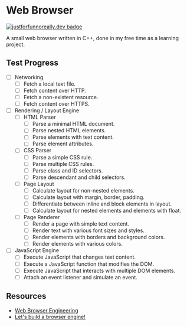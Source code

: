 # Web Browser
[![justforfunnoreally.dev badge](https://img.shields.io/badge/justforfunnoreally-dev-9ff)](https://justforfunnoreally.dev)

A small web browser written in C++, done in my free time as a learning project.

## Test Progress
- [ ] Networking
    - [ ] Fetch a local text file.
    - [ ] Fetch content over HTTP.
    - [ ] Fetch a non-existent resource.
    - [ ] Fetch content over HTTPS.
- [ ] Rendering / Layout Engine
    - [ ] HTML Parser
        - [ ] Parse a minimal HTML document.
        - [ ] Parse nested HTML elements.
        - [ ] Parse elements with text content.
        - [ ] Parse element attributes.
    - [ ] CSS Parser
        - [ ] Parse a simple CSS rule.
        - [ ] Parse multiple CSS rules.
        - [ ] Parse class and ID selectors.
        - [ ] Parse descendant and child selectors.
    - [ ] Page Layout
        - [ ] Calculate layout for non-nested elements.
        - [ ] Calculate layout with margin, border, padding.
        - [ ] Differentiate between inline and block elements in layout.
        - [ ] Calculate layout for nested elements and elements with float. 
    - [ ] Page Renderer
        - [ ] Render a page with simple text content.
        - [ ] Render text with various font sizes and styles.
        - [ ] Render elements with borders and background colors.
        - [ ] Render elements with various colors. 
- [ ] JavaScript Engine
    - [ ] Execute JavaScript that changes text content.
    - [ ] Execute a JavaScript function that modifies the DOM.
    - [ ] Execute JavaScript that interacts with multiple DOM elements.
    - [ ] Attach an event listener and simulate an event. 

## Resources
- [Web Browser Engineering](browser.engineering)
- [Let's build a browser engine!](https://limpet.net/mbrubeck/2014/08/08/toy-layout-engine-1.html)
